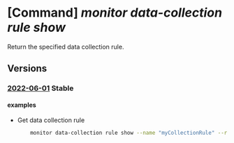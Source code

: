 # [Command] _monitor data-collection rule show_

Return the specified data collection rule.

## Versions

### [2022-06-01](/Resources/mgmt-plane/L3N1YnNjcmlwdGlvbnMve30vcmVzb3VyY2Vncm91cHMve30vcHJvdmlkZXJzL21pY3Jvc29mdC5pbnNpZ2h0cy9kYXRhY29sbGVjdGlvbnJ1bGVzL3t9/2022-06-01.xml) **Stable**

<!-- mgmt-plane /subscriptions/{}/resourcegroups/{}/providers/microsoft.insights/datacollectionrules/{} 2022-06-01 -->

#### examples

- Get data collection rule
    ```bash
        monitor data-collection rule show --name "myCollectionRule" --resource-group "myResourceGroup"
    ```
